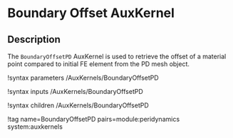 # Boundary Offset AuxKernel

## Description

The `BoundaryOffsetPD` AuxKernel is used to retrieve the offset of a material point compared to initial FE element from the PD mesh object.

!syntax parameters /AuxKernels/BoundaryOffsetPD

!syntax inputs /AuxKernels/BoundaryOffsetPD

!syntax children /AuxKernels/BoundaryOffsetPD

!tag name=BoundaryOffsetPD pairs=module:peridynamics system:auxkernels
